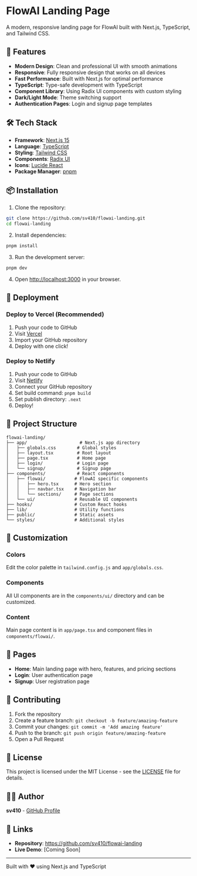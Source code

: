 # FlowAI Landing Page

A modern, responsive landing page for FlowAI built with Next.js, TypeScript, and Tailwind CSS.

## 🚀 Features

- **Modern Design**: Clean and professional UI with smooth animations
- **Responsive**: Fully responsive design that works on all devices
- **Fast Performance**: Built with Next.js for optimal performance
- **TypeScript**: Type-safe development with TypeScript
- **Component Library**: Using Radix UI components with custom styling
- **Dark/Light Mode**: Theme switching support
- **Authentication Pages**: Login and signup page templates

## 🛠️ Tech Stack

- **Framework**: [Next.js 15](https://nextjs.org/)
- **Language**: [TypeScript](https://www.typescriptlang.org/)
- **Styling**: [Tailwind CSS](https://tailwindcss.com/)
- **Components**: [Radix UI](https://www.radix-ui.com/)
- **Icons**: [Lucide React](https://lucide.dev/)
- **Package Manager**: [pnpm](https://pnpm.io/)

## 📦 Installation

1. Clone the repository:
```bash
git clone https://github.com/sv410/flowai-landing.git
cd flowai-landing
```

2. Install dependencies:
```bash
pnpm install
```

3. Run the development server:
```bash
pnpm dev
```

4. Open [http://localhost:3000](http://localhost:3000) in your browser.

## 🚀 Deployment

### Deploy to Vercel (Recommended)

1. Push your code to GitHub
2. Visit [Vercel](https://vercel.com)
3. Import your GitHub repository
4. Deploy with one click!

### Deploy to Netlify

1. Push your code to GitHub
2. Visit [Netlify](https://netlify.com)
3. Connect your GitHub repository
4. Set build command: `pnpm build`
5. Set publish directory: `.next`
6. Deploy!

## 📁 Project Structure

```
flowai-landing/
├── app/                    # Next.js app directory
│   ├── globals.css        # Global styles
│   ├── layout.tsx         # Root layout
│   ├── page.tsx           # Home page
│   ├── login/             # Login page
│   └── signup/            # Signup page
├── components/            # React components
│   ├── flowai/           # FlowAI specific components
│   │   ├── hero.tsx      # Hero section
│   │   ├── navbar.tsx    # Navigation bar
│   │   └── sections/     # Page sections
│   └── ui/               # Reusable UI components
├── hooks/                # Custom React hooks
├── lib/                  # Utility functions
├── public/               # Static assets
└── styles/               # Additional styles
```

## 🎨 Customization

### Colors
Edit the color palette in `tailwind.config.js` and `app/globals.css`.

### Components
All UI components are in the `components/ui/` directory and can be customized.

### Content
Main page content is in `app/page.tsx` and component files in `components/flowai/`.

## 📱 Pages

- **Home**: Main landing page with hero, features, and pricing sections
- **Login**: User authentication page
- **Signup**: User registration page

## 🤝 Contributing

1. Fork the repository
2. Create a feature branch: `git checkout -b feature/amazing-feature`
3. Commit your changes: `git commit -m 'Add amazing feature'`
4. Push to the branch: `git push origin feature/amazing-feature`
5. Open a Pull Request

## 📄 License

This project is licensed under the MIT License - see the [LICENSE](LICENSE) file for details.

## 👨‍💻 Author

**sv410** - [GitHub Profile](https://github.com/sv410)

## 🔗 Links

- **Repository**: https://github.com/sv410/flowai-landing
- **Live Demo**: [Coming Soon]

---

Built with ❤️ using Next.js and TypeScript